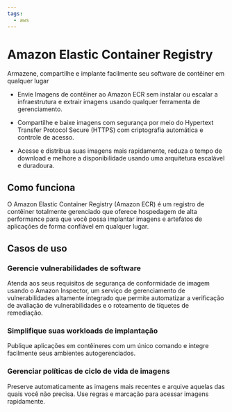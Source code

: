```yaml
---
tags:
  - aws
---
```



#  Amazon Elastic Container Registry
Armazene, compartilhe e implante facilmente seu software de contêiner em qualquer lugar

- Envie Imagens de contêiner ao Amazon ECR sem instalar ou escalar a infraestrutura e extrair imagens usando qualquer ferramenta de gerenciamento. 

- Compartilhe e baixe imagens com segurança por meio do Hypertext Transfer Protocol Secure (HTTPS) com criptografia automática e controle de acesso.

- Acesse e distribua suas imagens mais rapidamente, reduza o tempo de download e melhore a disponibilidade usando uma arquitetura escalável e duradoura. 

## Como funciona

O Amazon Elastic Container Registry (Amazon ECR) é um registro de contêiner totalmente gerenciado que oferece hospedagem de alta performance para que você possa implantar imagens e artefatos de aplicações de forma confiável em qualquer lugar.

## Casos de uso

### Gerencie vulnerabilidades de software
Atenda aos seus requisitos de segurança de conformidade de imagem usando o Amazon Inspector, um serviço de gerenciamento de vulnerabilidades altamente integrado que permite automatizar a verificação de avaliação de vulnerabilidades e o roteamento de tíquetes de remediação.

### Simplifique suas workloads de implantação
Publique aplicações em contêineres com um único comando e integre facilmente seus ambientes autogerenciados. 

### Gerenciar políticas de ciclo de vida de imagens
Preserve automaticamente as imagens mais recentes e arquive aquelas das quais você não precisa. Use regras e marcação para acessar imagens rapidamente. 